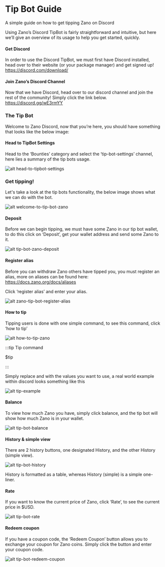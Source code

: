 # Tip Bot Guide

A simple guide on how to get tipping Zano on Discord

Using Zano’s Discord TipBot is fairly straightforward and intuitive, but here we’ll give an overview of its usage to help you get started, quickly.

#### Get Discord

In order to use the Discord TipBot, we must first have Discord installed, head over to their website (or your package manager) and get signed up!<br/>
https://discord.com/download/

#### Join Zano’s Discord Channel

Now that we have Discord, head over to our discord
channel and join the rest of the community! Simply click
the link below.<br/>
https://discord.gg/wE3rmYY

### The Tip Bot

Welcome to Zano Discord, now that you’re here, you should have something that looks like the below image:

#### Head to TipBot Settings

Head to the ‘Bounties’ category and select the ‘tip-bot-settings’ channel, here lies a summary of the tip bots usage.

![alt head-to-tipbot-settings](../../static/img/use/tip-bot-guide/head-to-tipbot-settings.png "head-to-tipbot-settings")

### Get tipping!

Let's take a look at the tip bots functionality, the below image shows what we can do with the bot.

![alt welcome-to-tip-bot-zano](../../static/img/use/tip-bot-guide/welcome-to-zano-tip-bot.png "welcome-to-tip-bot-zano")

#### Deposit

Before we can begin tipping, we must have some Zano in our tip bot wallet, to do this click on ‘Deposit’, get your wallet address and send some Zano to it.

![alt tip-bot-zano-deposit](../../static/img/use/tip-bot-guide/tip-bot-zano-deposit.png "tip-bot-zano-deposit")

#### Register alias

Before you can withdraw Zano others have tipped you, you must register an alias, more on aliases can be found here: https://docs.zano.org/docs/aliases

Click ‘register alias’ and enter your alias.

![alt zano-tip-bot-register-alias](../../static/img/use/tip-bot-guide/zano-tip-bot-register-alias.png "zano-tip-bot-register-alias")

#### How to tip

Tipping users is done with one simple command, to see this command, click ‘how to tip’

![alt how-to-tip-zano](../../static/img/use/tip-bot-guide/how-to-tip-zano.png "how-to-tip-zano")

:::tip Tip command

$tip

:::

Simply replace and with the values you want to use, a real world example within discord looks something like this

![alt tip-example](../../static/img/use/tip-bot-guide/tip-example.png "tip-example")

#### Balance

To view how much Zano you have, simply click balance, and the tip bot will show how much Zano is in your wallet.

![alt tip-bot-balance](../../static/img/use/tip-bot-guide/tip-bot-balance.png "tip-bot-balance")

#### History & simple view

There are 2 history buttons, one designated History, and the other History (simple view).

![alt tip-bot-history](../../static/img/use/tip-bot-guide/tip-bot-history.png "tip-bot-history")

History is formatted as a table, whereas History (simple) is a simple one-liner.

#### Rate

If you want to know the current price of Zano, click ‘Rate’, to see the current price in $USD.

![alt tip-bot-rate](../../static/img/use/tip-bot-guide/tip-bot-rate.png "tip-bot-rate")

#### Redeem coupon

If you have a coupon code, the ‘Redeem Coupon’ button allows you to exchange your coupon for Zano coins.
Simply click the button and enter your coupon code.

![alt tip-bot-redeem-coupon](../../static/img/use/tip-bot-guide/tip-bot-redeem-coupon.png "tip-bot-redeem-coupon")


